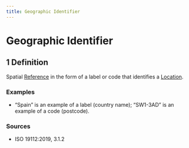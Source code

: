 ```yaml
---
title: Geographic Identifier
---
```


# Geographic Identifier

## 1 Definition

Spatial [Reference](../reference) in the form of a label or code that identifies a [Location](../location).

### Examples 
- “Spain” is an example of a label (country name); “SW1-3AD” is an example of a code (postcode).

### Sources
- ISO 19112:2019, 3.1.2
